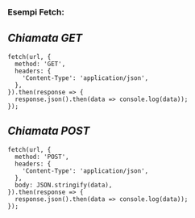 ### Esempi Fetch:

## *Chiamata GET*
```
fetch(url, {
  method: 'GET',
  headers: {
    'Content-Type': 'application/json',
  },
}).then(response => {
  response.json().then(data => console.log(data));
});
```

## *Chiamata POST*
```
fetch(url, {
  method: 'POST',
  headers: {
    'Content-Type': 'application/json',
  },
  body: JSON.stringify(data),
}).then(response => {
  response.json().then(data => console.log(data));
});
```
